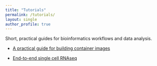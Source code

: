 ```yaml
---
title: "Tutorials"
permalink: /tutorials/
layout: single
author_profile: true
---
```


Short, practical guides for bioinformatics workflows and data analysis.

- [A practical guide for building container images](/tutorials/docker_tutorial)

- [End-to-end single cell RNAseq](/tutorials/scRNAseq_tutorial)